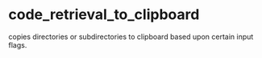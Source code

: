 # code_retrieval_to_clipboard
copies directories or subdirectories to clipboard based upon certain input flags.
